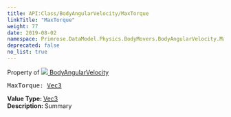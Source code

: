 ```yaml
---
title: API:Class/BodyAngularVelocity/MaxTorque
linkTitle: "MaxTorque"
weight: 77
date: 2019-08-02
namespace: Primrose.DataModel.Physics.BodyMovers.BodyAngularVelocity.MaxTorque
deprecated: false
no_list: true
---
```

Property of <a href="/docs/api-reference/Class/BodyAngularVelocity"><img src="/icons/silk/rocket.png"/>&nbsp;BodyAngularVelocity</a>
<pre class="method-declaration">
MaxTorque: <a class="type" href="/docs/api-reference/DataType/Vec3">Vec3</a></pre>
<b>Value Type: </b>
<a class="type" href="/docs/api-reference/DataType/Vec3">Vec3</a>
<br/>
<b>Description: </b>
Summary

